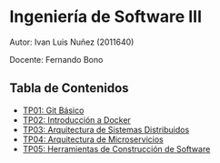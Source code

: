 # Ingeniería de Software III

Autor: Ivan Luis Nuñez (2011640)

Docente: Fernando Bono

## Tabla de Contenidos

- [TP01: Git Básico](tps/01.md)
- [TP02: Introducción a Docker](tps/02.md)
- [TP03: Arquitectura de Sistemas Distribuidos](tps/03.md)
- [TP04: Arquitectura de Microservicios](tps/04.md)
- [TP05: Herramientas de Construcción de Software](tps/05.md)
